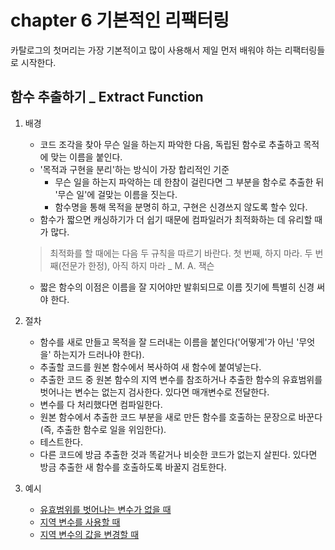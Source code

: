 # chapter 6 기본적인 리팩터링

카탈로그의 첫머리는 가장 기본적이고 많이 사용해서 제일 먼저 배워야 하는 리팩터링들로 시작한다.

## 함수 추출하기 \_ Extract Function

1. 배경

   - 코드 조각을 찾아 무슨 일을 하는지 파악한 다음, 독립된 함수로 추출하고 목적에 맞는 이름을 붙인다.
   - '목적과 구현을 분리'하는 방식이 가장 합리적인 기준
     - 무슨 일을 하는지 파악하는 데 한참이 걸린다면 그 부분을 함수로 추출한 뒤 '무슨 일'에 걸맞는 이름을 짓는다.
     - 함수명을 통해 목적을 분명히 하고, 구현은 신경쓰지 않도록 할수 있다.
   - 함수가 짧으면 캐싱하기가 더 쉽기 때문에 컴파일러가 최적화하는 데 유리할 때가 많다.

   > 최적화를 할 때에는 다음 두 규칙을 따르기 바란다. 첫 번째, 하지 마라. 두 번째(전문가 한정), 아직 하지 마라 \_ M. A. 잭슨

   - 짧은 함수의 이점은 이름을 잘 지어야만 발휘되므로 이름 짓기에 특별히 신경 써야 한다.

2. 절차

   - 함수를 새로 만들고 목적을 잘 드러내는 이름을 붙인다('어떻게'가 아닌 '무엇을' 하는지가 드러나야 한다).
   - 추출할 코드를 원본 함수에서 복사하여 새 함수에 붙여넣는다.
   - 추출한 코드 중 원본 함수의 지역 변수를 참조하거나 추출한 함수의 유효범위를 벗어나는 변수는 없는지 검사한다. 있다면 매개변수로 전달한다.
   - 변수를 다 처리했다면 컴파일한다.
   - 원본 함수에서 추출한 코드 부분을 새로 만든 함수를 호출하는 문장으로 바꾼다(즉, 추출한 함수로 일을 위임한다).
   - 테스트한다.
   - 다른 코드에 방금 추출한 것과 똑같거나 비슷한 코드가 없는지 살핀다. 있다면 방금 추출한 새 함수를 호출하도록 바꿀지 검토한다.

3. 예시
   - [유효범위를 벗어나는 변수가 없을 때](ex_6_1_1.js)
   - [지역 변수를 사용할 때](ex_6_1_2.js)
   - [지역 변수의 값을 변경할 때](ex_6_1_3.js)

